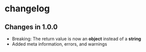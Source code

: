 # changelog

## Changes in 1.0.0

- Breaking: The return value is now an **object** instead of a **string**
- Added meta information, errors, and warnings
